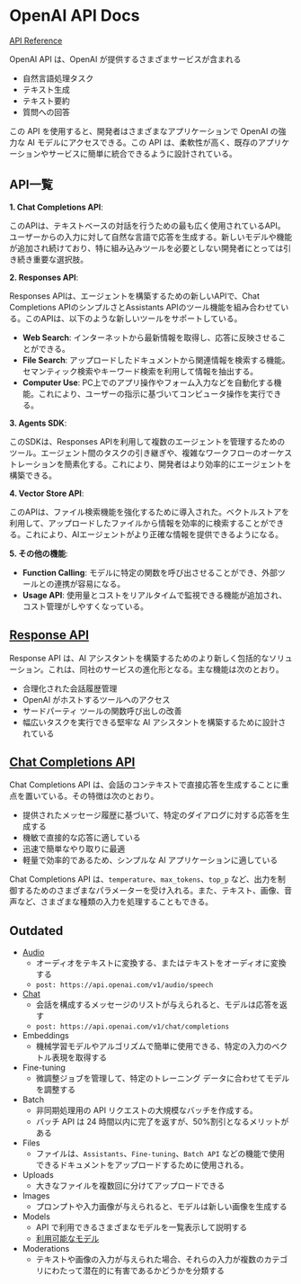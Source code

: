 # OpenAI API Docs

[API Reference](https://platform.openai.com/docs/api-reference/introduction)

OpenAI API は、OpenAI が提供するさまざまサービスが含まれる

- 自然言語処理タスク
- テキスト生成
- テキスト要約
- 質問への回答

この API を使用すると、開発者はさまざまなアプリケーションで OpenAI の強力な AI モデルにアクセスできる。この API は、柔軟性が高く、既存のアプリケーションやサービスに簡単に統合できるように設計されている。

## API一覧

**1. Chat Completions API**:

このAPIは、テキストベースの対話を行うための最も広く使用されているAPI。ユーザーからの入力に対して自然な言語で応答を生成する。新しいモデルや機能が追加され続けており、特に組み込みツールを必要としない開発者にとっては引き続き重要な選択肢。

**2. Responses API**:

Responses APIは、エージェントを構築するための新しいAPIで、Chat Completions APIのシンプルさとAssistants APIのツール機能を組み合わせている。このAPIは、以下のような新しいツールをサポートしている。

- **Web Search**: インターネットから最新情報を取得し、応答に反映させることができる。
- **File Search**: アップロードしたドキュメントから関連情報を検索する機能。セマンティック検索やキーワード検索を利用して情報を抽出する。
- **Computer Use**: PC上でのアプリ操作やフォーム入力などを自動化する機能。これにより、ユーザーの指示に基づいてコンピュータ操作を実行できる。

**3. Agents SDK**:

このSDKは、Responses APIを利用して複数のエージェントを管理するためのツール。エージェント間のタスクの引き継ぎや、複雑なワークフローのオーケストレーションを簡素化する。これにより、開発者はより効率的にエージェントを構築できる。

**4. Vector Store API**:

このAPIは、ファイル検索機能を強化するために導入された。ベクトルストアを利用して、アップロードしたファイルから情報を効率的に検索することができる。これにより、AIエージェントがより正確な情報を提供できるようになる。

**5. その他の機能**:

- **Function Calling**: モデルに特定の関数を呼び出させることができ、外部ツールとの連携が容易になる。
- **Usage API**: 使用量とコストをリアルタイムで監視できる機能が追加され、コスト管理がしやすくなっている。

## [Response API](https://platform.openai.com/docs/api-reference/responses)

Response API は、AI アシスタントを構築するためのより新しく包括的なソリューション。これは、同社のサービスの進化形となる。主な機能は次のとおり。

- 合理化された会話履歴管理
- OpenAI がホストするツールへのアクセス
- サードパーティ ツールの関数呼び出しの改善
- 幅広いタスクを実行できる堅牢な AI アシスタントを構築するために設計されている

## [Chat Completions API](https://platform.openai.com/docs/api-reference/chat)

Chat Completions API は、会話のコンテキストで直接応答を生成することに重点を置いている。その特徴は次のとおり。

- 提供されたメッセージ履歴に基づいて、特定のダイアログに対する応答を生成する
- 機敏で直接的な応答に適している
- 迅速で簡単なやり取りに最適
- 軽量で効率的であるため、シンプルな AI アプリケーションに適している

Chat Completions API は、`temperature`、`max_tokens`、`top_p` など、出力を制御するためのさまざまなパラメーターを受け入れる。また、テキスト、画像、音声など、さまざまな種類の入力を処理することもできる。

## Outdated

- [Audio](https://platform.openai.com/docs/api-reference/audio)
  - オーディオをテキストに変換する、またはテキストをオーディオに変換する
  - `post: https://api.openai.com/v1/audio/speech`
- [Chat](https://platform.openai.com/docs/api-reference/chat)
  - 会話を構成するメッセージのリストが与えられると、モデルは応答を返す
  - `post: https://api.openai.com/v1/chat/completions`
- Embeddings
  - 機械学習モデルやアルゴリズムで簡単に使用できる、特定の入力のベクトル表現を取得する
- Fine-tuning
  - 微調整ジョブを管理して、特定のトレーニング データに合わせてモデルを調整する
- Batch
  - 非同期処理用の API リクエストの大規模なバッチを作成する。
  - バッチ API は 24 時間以内に完了を返すが、50%割引となるメリットがある
- Files
  - ファイルは、`Assistants`、`Fine-tuning`、`Batch API` などの機能で使用できるドキュメントをアップロードするために使用される。
- Uploads
  - 大きなファイルを複数回に分けてアップロードできる
- Images
  - プロンプトや入力画像が与えられると、モデルは新しい画像を生成する
- Models
  - API で利用できるさまざまなモデルを一覧表示して説明する
  - [利用可能なモデル](https://platform.openai.com/docs/models)
- Moderations
  - テキストや画像の入力が与えられた場合、それらの入力が複数のカテゴリにわたって潜在的に有害であるかどうかを分類する
